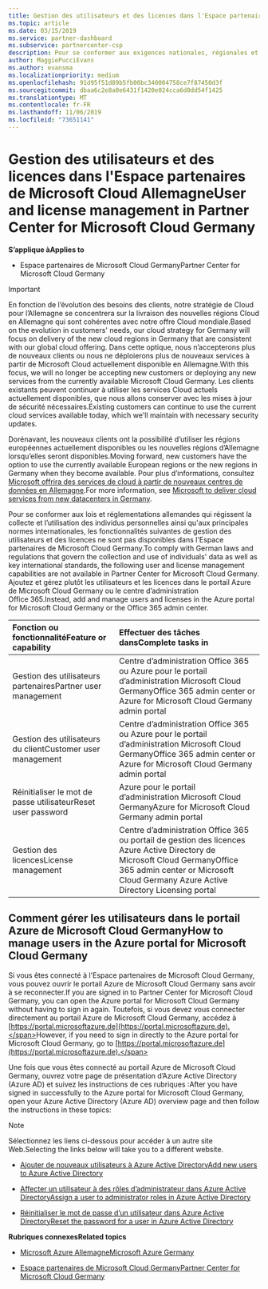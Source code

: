 ```yaml
---
title: Gestion des utilisateurs et des licences dans l'Espace partenaires de Microsoft Cloud Germany | Espace partenaires de Microsoft Cloud Germany
ms.topic: article
ms.date: 03/15/2019
ms.service: partner-dashboard
ms.subservice: partnercenter-csp
description: Pour se conformer aux exigences nationales, régionales et sectorielles qui régissent la collecte et l’utilisation des données personnelles, les fonctionnalités de gestion des utilisateurs ne sont pas disponibles dans l'Espace partenaires de Microsoft Cloud Germany. Ajoutez et gérez plutôt les utilisateurs dans le portail Azure de Microsoft Cloud Germany.
author: MaggiePucciEvans
ms.author: evansma
ms.localizationpriority: medium
ms.openlocfilehash: 91d95f51d89b5fb00bc340004758ce7f87450d3f
ms.sourcegitcommit: dbaa6c2e8a0e6431f1420e024cca6d0dd54f1425
ms.translationtype: MT
ms.contentlocale: fr-FR
ms.lasthandoff: 11/06/2019
ms.locfileid: "73651141"
---
```

# <a name="user-and-license-management-in-partner-center-for-microsoft-cloud-germany"></a><span data-ttu-id="1b6f8-104">Gestion des utilisateurs et des licences dans l'Espace partenaires de Microsoft Cloud Allemagne</span><span class="sxs-lookup"><span data-stu-id="1b6f8-104">User and license management in Partner Center for Microsoft Cloud Germany</span></span>

<span data-ttu-id="1b6f8-105">**S’applique à**</span><span class="sxs-lookup"><span data-stu-id="1b6f8-105">**Applies to**</span></span>

-  <span data-ttu-id="1b6f8-106">Espace partenaires de Microsoft Cloud Germany</span><span class="sxs-lookup"><span data-stu-id="1b6f8-106">Partner Center for Microsoft Cloud Germany</span></span>

> [!IMPORTANT]
> <span data-ttu-id="1b6f8-107">En fonction de l’évolution des besoins des clients, notre stratégie de Cloud pour l’Allemagne se concentrera sur la livraison des nouvelles régions Cloud en Allemagne qui sont cohérentes avec notre offre Cloud mondiale.</span><span class="sxs-lookup"><span data-stu-id="1b6f8-107">Based on the evolution in customers' needs, our cloud strategy for Germany will focus on delivery of the new cloud regions in Germany that are consistent with our global cloud offering.</span></span> <span data-ttu-id="1b6f8-108">Dans cette optique, nous n’accepterons plus de nouveaux clients ou nous ne déploierons plus de nouveaux services à partir de Microsoft Cloud actuellement disponible en Allemagne.</span><span class="sxs-lookup"><span data-stu-id="1b6f8-108">With this focus, we will no longer be accepting new customers or deploying any new services from the currently available Microsoft Cloud Germany.</span></span> <span data-ttu-id="1b6f8-109">Les clients existants peuvent continuer à utiliser les services Cloud actuels actuellement disponibles, que nous allons conserver avec les mises à jour de sécurité nécessaires.</span><span class="sxs-lookup"><span data-stu-id="1b6f8-109">Existing customers can continue to use the current cloud services available today, which we'll maintain with necessary security updates.</span></span>
>  
> <span data-ttu-id="1b6f8-110">Dorénavant, les nouveaux clients ont la possibilité d’utiliser les régions européennes actuellement disponibles ou les nouvelles régions d’Allemagne lorsqu’elles seront disponibles.</span><span class="sxs-lookup"><span data-stu-id="1b6f8-110">Moving forward, new customers have the option to use the currently available European regions or the new regions in Germany when they become available.</span></span> <span data-ttu-id="1b6f8-111">Pour plus d’informations, consultez [Microsoft offrira des services de cloud à partir de nouveaux centres de données en Allemagne](https://news.microsoft.com/europe/2018/08/31/microsoft-to-deliver-cloud-services-from-new-datacentres-in-germany-in-2019-to-meet-evolving-customer-needs/).</span><span class="sxs-lookup"><span data-stu-id="1b6f8-111">For more information, see [Microsoft to deliver cloud services from new datacenters in Germany](https://news.microsoft.com/europe/2018/08/31/microsoft-to-deliver-cloud-services-from-new-datacentres-in-germany-in-2019-to-meet-evolving-customer-needs/).</span></span>

<span data-ttu-id="1b6f8-112">Pour se conformer aux lois et réglementations allemandes qui régissent la collecte et l’utilisation des individus personnelles ainsi qu'aux principales normes internationales, les fonctionnalités suivantes de gestion des utilisateurs et des licences ne sont pas disponibles dans l'Espace partenaires de Microsoft Cloud Germany.</span><span class="sxs-lookup"><span data-stu-id="1b6f8-112">To comply with German laws and regulations that govern the collection and use of individuals' data as well as key international standards, the following user and license management capabilities are not available in Partner Center for Microsoft Cloud Germany.</span></span> <span data-ttu-id="1b6f8-113">Ajoutez et gérez plutôt les utilisateurs et les licences dans le portail Azure de Microsoft Cloud Germany ou le centre d’administration Office 365.</span><span class="sxs-lookup"><span data-stu-id="1b6f8-113">Instead, add and manage users and licenses in the Azure portal for Microsoft Cloud Germany or the Office 365 admin center.</span></span>

<span data-ttu-id="1b6f8-114">Fonction ou fonctionnalité</span><span class="sxs-lookup"><span data-stu-id="1b6f8-114">Feature or capability</span></span> | <span data-ttu-id="1b6f8-115">Effectuer des tâches dans</span><span class="sxs-lookup"><span data-stu-id="1b6f8-115">Complete tasks in</span></span>
:--- | :---
<span data-ttu-id="1b6f8-116">Gestion des utilisateurs partenaires</span><span class="sxs-lookup"><span data-stu-id="1b6f8-116">Partner user management</span></span> | <span data-ttu-id="1b6f8-117">Centre d’administration Office 365 ou Azure pour le portail d’administration Microsoft Cloud Germany</span><span class="sxs-lookup"><span data-stu-id="1b6f8-117">Office 365 admin center or Azure for Microsoft Cloud Germany admin portal</span></span>
<span data-ttu-id="1b6f8-118">Gestion des utilisateurs du client</span><span class="sxs-lookup"><span data-stu-id="1b6f8-118">Customer user management</span></span> | <span data-ttu-id="1b6f8-119">Centre d’administration Office 365 ou Azure pour le portail d’administration Microsoft Cloud Germany</span><span class="sxs-lookup"><span data-stu-id="1b6f8-119">Office 365 admin center or Azure for Microsoft Cloud Germany admin portal</span></span>
<span data-ttu-id="1b6f8-120">Réinitialiser le mot de passe utilisateur</span><span class="sxs-lookup"><span data-stu-id="1b6f8-120">Reset user password</span></span> | <span data-ttu-id="1b6f8-121">Azure pour le portail d’administration Microsoft Cloud Germany</span><span class="sxs-lookup"><span data-stu-id="1b6f8-121">Azure for Microsoft Cloud Germany admin portal</span></span>
<span data-ttu-id="1b6f8-122">Gestion des licences</span><span class="sxs-lookup"><span data-stu-id="1b6f8-122">License management</span></span> | <span data-ttu-id="1b6f8-123">Centre d’administration Office 365 ou portail de gestion des licences Azure Active Directory de Microsoft Cloud Germany</span><span class="sxs-lookup"><span data-stu-id="1b6f8-123">Office 365 admin center or Microsoft Cloud Germany Azure Active Directory Licensing portal</span></span>

## <a name="how-to-manage-users-in-the-azure-portal-for-microsoft-cloud-germany"></a><span data-ttu-id="1b6f8-124">Comment gérer les utilisateurs dans le portail Azure de Microsoft Cloud Germany</span><span class="sxs-lookup"><span data-stu-id="1b6f8-124">How to manage users in the Azure portal for Microsoft Cloud Germany</span></span> 

<span data-ttu-id="1b6f8-125">Si vous êtes connecté à l'Espace partenaires de Microsoft Cloud Germany, vous pouvez ouvrir le portail Azure de Microsoft Cloud Germany sans avoir à se reconnecter.</span><span class="sxs-lookup"><span data-stu-id="1b6f8-125">If you are signed in to Partner Center for Microsoft Cloud Germany, you can open the Azure portal for Microsoft Cloud Germany without having to sign in again.</span></span> <span data-ttu-id="1b6f8-126">Toutefois, si vous devez vous connecter directement au portail Azure de Microsoft Cloud Germany, accédez à [https://portal.microsoftazure.de](https://portal.microsoftazure.de).</span><span class="sxs-lookup"><span data-stu-id="1b6f8-126">However, if you need to sign in directly to the Azure portal for Microsoft Cloud Germany, go to [https://portal.microsoftazure.de](https://portal.microsoftazure.de).</span></span> 

<span data-ttu-id="1b6f8-127">Une fois que vous êtes connecté au portail Azure de Microsoft Cloud Germany, ouvrez votre page de présentation d’Azure Active Directory (Azure AD) et suivez les instructions de ces rubriques :</span><span class="sxs-lookup"><span data-stu-id="1b6f8-127">After you have signed in successfully to the Azure portal for Microsoft Cloud Germany, open your Azure Active Directory (Azure AD) overview page and then follow the instructions in these topics:</span></span>

> [!NOTE]  
> <span data-ttu-id="1b6f8-128">Sélectionnez les liens ci-dessous pour accéder à un autre site Web.</span><span class="sxs-lookup"><span data-stu-id="1b6f8-128">Selecting the links below will take you to a different website.</span></span> 

-  [<span data-ttu-id="1b6f8-129">Ajouter de nouveaux utilisateurs à Azure Active Directory</span><span class="sxs-lookup"><span data-stu-id="1b6f8-129">Add new users to Azure Active Directory</span></span>](https://docs.microsoft.com/azure/active-directory/active-directory-users-create-azure-portal)

-  [<span data-ttu-id="1b6f8-130">Affecter un utilisateur à des rôles d’administrateur dans Azure Active Directory</span><span class="sxs-lookup"><span data-stu-id="1b6f8-130">Assign a user to administrator roles in Azure Active Directory</span></span>](https://docs.microsoft.com/azure/active-directory/active-directory-users-assign-role-azure-portal)

-  [<span data-ttu-id="1b6f8-131">Réinitialiser le mot de passe d’un utilisateur dans Azure Active Directory</span><span class="sxs-lookup"><span data-stu-id="1b6f8-131">Reset the password for a user in Azure Active Directory</span></span>](https://docs.microsoft.com/azure/active-directory/active-directory-users-reset-password-azure-portal)

<span data-ttu-id="1b6f8-132">**Rubriques connexes**</span><span class="sxs-lookup"><span data-stu-id="1b6f8-132">**Related topics**</span></span>

-  [<span data-ttu-id="1b6f8-133">Microsoft Azure Allemagne</span><span class="sxs-lookup"><span data-stu-id="1b6f8-133">Microsoft Azure Germany</span></span>](https://azure.microsoft.com/global-infrastructure/germany/)

-  [<span data-ttu-id="1b6f8-134">Espace partenaires de Microsoft Cloud Germany</span><span class="sxs-lookup"><span data-stu-id="1b6f8-134">Partner Center for Microsoft Cloud Germany</span></span>](partner-center-for-microsoft-cloud-germany.md)


